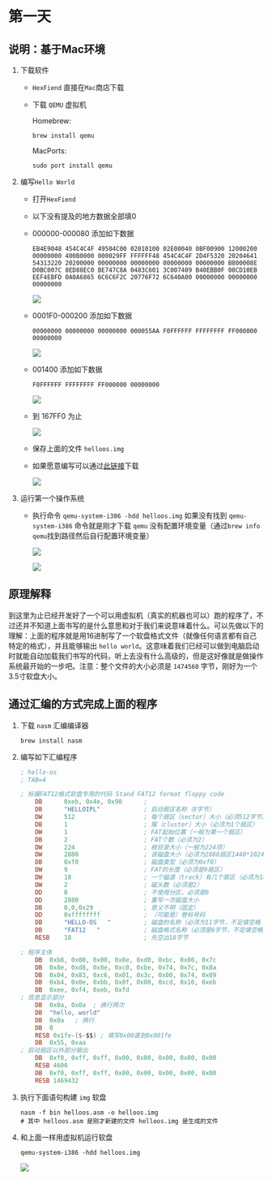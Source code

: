 # 第一天

## 说明：基于Mac环境

1. 下载软件

    + `HexFiend` 直接在`Mac`商店下载
    + 下载 `QEMU` 虚拟机

        Homebrew:

        ```shell
        brew install qemu
        ```

        MacPorts:

        ```shell
        sudo port install qemu
        ```

2. 编写`Hello World`
    + 打开`HexFiend`
    + 以下没有提及的地方数据全部填0
    + 000000-000080 添加如下数据

        ```
        EB4E9048 454C4C4F 49504C00 02010100 02E00040 0BF00900 12000200 00000000 400B0000 000029FF FFFFFF48 454C4C4F 2D4F5320 20204641 54313220 20200000 00000000 00000000 00000000 00000000 B800008E D0BC007C 8ED88EC0 BE747C8A 0483C601 3C007409 B40EBB0F 00CD10EB EEF4EBFD 0A0A6865 6C6C6F2C 20776F72 6C640A00 00000000 00000000 00000000
        ```

        ![](media/16043247931124/16043255427586.jpg)

    + 0001F0-000200 添加如下数据

        ```
        00000000 00000000 00000000 000055AA F0FFFFFF FFFFFFFF FF000000 00000000
        ```

        ![](media/16043247931124/16043256591464.jpg)

    + 001400 添加如下数据

        ```
        F0FFFFFF FFFFFFFF FF000000 00000000
        ```

        ![](media/16043247931124/16043257563892.jpg)

    + 到 167FF0 为止

        ![](media/16043247931124/16043262337415.jpg)

    + 保存上面的文件 `helloos.img`
    + 如果愿意编写可以通过[此链接](https://github.com/ncdhz/os-study/blob/main/day01/helloos.img)下载

        ![](media/16043247931124/16043268837991.jpg)

3. 运行第一个操作系统

    + 执行命令 `qemu-system-i386 -hdd helloos.img` 如果没有找到 `qemu-system-i386` 命令就是刚才下载 `qemu` 没有配置环境变量（通过`brew info qemu`找到路径然后自行配置环境变量）

        ![](media/16043247931124/16043265333431.jpg)

        ![](media/16043247931124/16043265430228.jpg)

## 原理解释

到这里为止已经开发好了一个可以用虚拟机（真实的机器也可以）跑的程序了，不过还并不知道上面书写的是什么意思和对于我们来说意味着什么。可以先做以下的理解：上面的程序就是用16进制写了一个软盘格式文件（就像任何语言都有自己特定的格式），并且能够输出 `hello world`。这意味着我们已经可以做到电脑启动时就能自动加载我们书写的代码，听上去没有什么高级的，但是这好像就是做操作系统最开始的一步吧。注意：整个文件的大小必须是 `1474560` 字节，刚好为一个3.5寸软盘大小。

## 通过汇编的方式完成上面的程序

1. 下载 `nasm` 汇编编译器

    ```shell
    brew install nasm
    ```

2. 编写如下汇编程序

    ```nasm
    ; hello-os
    ; TAB=4
    
    ; 标展FAT12格式软盘专用的代码 Stand FAT12 format floppy code
        DB      0xeb, 0x4e, 0x90      ;
        DB      "HELLOIPL"            ; 启动扇区名称（8字节）
        DW      512                   ; 每个扇区（sector）大小（必须512字节）
        DB      1                     ; 簇（cluster）大小（必须为1个扇区）
        DW      1                     ; FAT起始位置（一般为第一个扇区）
        DB      2                     ; FAT个数（必须为2）
        DW      224                   ; 根目录大小（一般为224项）
        DW      2880                  ; 该磁盘大小（必须为2880扇区1440*1024/512）
        DB      0xf0                  ; 磁盘类型（必须为0xf0）
        DW      9                     ; FAT的长度（必须是9扇区）
        DW      18                    ; 一个磁道（track）有几个扇区（必须为18）
        DW      2                     ; 磁头数（必须是2）
        DD      0                     ; 不使用分区，必须是0
        DD      2880                  ; 重写一次磁盘大小
        DB      0,0,0x29              ; 意义不明（固定）
        DD      0xffffffff            ; （可能是）卷标号码
        DB      "HELLO-OS   "         ; 磁盘的名称（必须为11字节，不足填空格
        DB      "FAT12   "            ; 磁盘格式名称（必须是8字节，不足填空格）
        RESB    18                    ; 先空出18字节
    
    ; 程序主体
        DB  0xb8, 0x00, 0x00, 0x8e, 0xd0, 0xbc, 0x00, 0x7c
        DB  0x8e, 0xd8, 0x8e, 0xc0, 0xbe, 0x74, 0x7c, 0x8a
        DB  0x04, 0x83, 0xc6, 0x01, 0x3c, 0x00, 0x74, 0x09
        DB  0xb4, 0x0e, 0xbb, 0x0f, 0x00, 0xcd, 0x10, 0xeb
        DB  0xee, 0xf4, 0xeb, 0xfd
    ; 信息显示部分
        DB  0x0a, 0x0a  ; 换行两次
        DB  "hello, world"
        DB  0x0a   ; 换行
        DB  0
        RESB 0x1fe-($-$$) ; 填写0x00直到0x001fe
        DB  0x55, 0xaa
    ; 启动扇区以外部分输出
        DB  0xf0, 0xff, 0xff, 0x00, 0x00, 0x00, 0x00, 0x00
        RESB 4600
        DB  0xf0, 0xff, 0xff, 0x00, 0x00, 0x00, 0x00, 0x00
        RESB 1469432
    ```

3. 执行下面语句构建 `img` 软盘

    ```shell
    nasm -f bin helloos.asm -o helloos.img
    # 其中 helloos.asm 是刚才新建的文件 helloos.img 是生成的文件
    ```

4. 和上面一样用虚拟机运行软盘

    ```shell
    qemu-system-i386 -hdd helloos.img
    ```

    ![](media/16043247931124/16043350118437.jpg)
